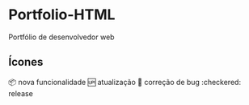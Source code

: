 # Portfolio-HTML
Portfólio de desenvolvedor web

## Ícones

:package: nova funcionalidade
:up: atualização
:bug: correção de bug
:checkered: release

